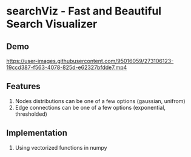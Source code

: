 # searchViz - Fast and Beautiful Search Visualizer

## Demo
https://user-images.githubusercontent.com/95016059/273106123-19ccd387-f563-4078-825d-e62327bfdde7.mp4

## Features

1. Nodes distributions can be one of a few options (gaussian, unifrom)
2. Edge connections can be one of a few options (exponential, thresholded)

## Implementation

1. Using vectorized functions in numpy
